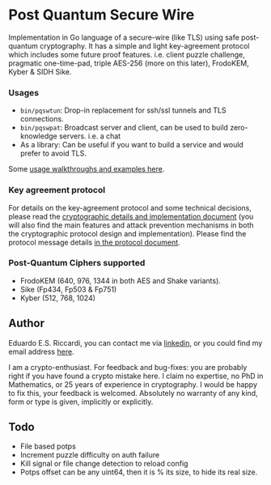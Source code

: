 # Post Quantum Secure Wire
Implementation in Go language of a secure-wire (like TLS) using safe post-quantum cryptography. It has a simple and light 
key-agreement protocol which includes some future proof features. i.e. client puzzle challenge, pragmatic one-time-pad, 
triple AES-256 (more on this later), FrodoKEM, Kyber & SIDH Sike. 

### Usages
- `bin/pqswtun`: Drop-in replacement for ssh/ssl tunnels and TLS connections.
- `bin/pqswpat`: Broadcast server and client, can be used to build zero-knowledge servers. i.e. a chat
- As a library: Can be useful if you want to build a service and would prefer to avoid TLS.

Some [usage walkthroughs and examples here](docs/usages.md).

### Key agreement protocol
For details on the key-agreement protocol and some technical decisions, please read the
[cryptographic details and implementation document](docs/crypto-and-technical.md) (you will also find the main features
and attack prevention mechanisms in both the cryptographic protocol design and implementation). Please find the protocol
message details [in the protocol document](docs/protocol.md).


### Post-Quantum Ciphers supported
- FrodoKEM (640, 976, 1344 in both AES and Shake variants).
- Sike (Fp434, Fp503 & Fp751)
- Kyber (512, 768, 1024)


##  Author
Eduardo E.S. Riccardi, you can contact me via [linkedin](https://uk.linkedin.com/in/kukino), or you could find my email
address [here](https://kukino.uk/ed@kukino.uk.pub).

I am a crypto-enthusiast. For feedback and bug-fixes: you are probably right if you have found a crypto mistake here.
I claim no expertise, no PhD in Mathematics, or 25 years of experience in cryptography. I would be happy to fix this,
your feedback is welcomed. Absolutely no warranty of any kind, form or type is given, implicitly or explicitly.

## Todo
- File based potps
- Increment puzzle difficulty on auth failure
- Kill signal or file change detection to reload config
- Potps offset can be any uint64, then it is % its size, to hide its real size.

